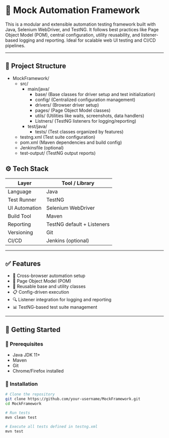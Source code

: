 # 🚀 Mock Automation Framework

This is a modular and extensible automation testing framework built with Java, Selenium WebDriver, and TestNG. It follows best practices like Page Object Model (POM), central configuration, utility reusability, and listener-based logging and reporting. Ideal for scalable web UI testing and CI/CD pipelines.

---

## 📁 Project Structure

- MockFramework/
  - src/
    - main/java/
      - base/          (Base classes for driver setup and test initialization)
      - config/        (Centralized configuration management)
      - drivers/       (Browser driver setup)
      - pages/         (Page Object Model classes)
      - utils/         (Utilities like waits, screenshots, data handlers)
      - Listners/      (TestNG listeners for logging/reporting)
    - test/java/
      - tests/         (Test classes organized by features)
  - testng.xml          (Test suite configuration)
  - pom.xml             (Maven dependencies and build config)
  - Jenkinsfile (optional)
  - test-output/        (TestNG output reports)


## ⚙️ Tech Stack

| Layer        | Tool / Library             |
|--------------|----------------------------|
| Language     | Java                       |
| Test Runner  | TestNG                     |
| UI Automation| Selenium WebDriver         |
| Build Tool   | Maven                      |
| Reporting    | TestNG default + Listeners |
| Versioning   | Git                        |
| CI/CD        | Jenkins (optional)         |

---

## ✅ Features

- 🚗 Cross-browser automation setup
- 🧩 Page Object Model (POM)
- 🔁 Reusable base and utility classes
- 📋 Config-driven execution
- 🔍 Listener integration for logging and reporting
- 📊 TestNG-based test suite management

---

## 🚀 Getting Started

### 🧰 Prerequisites

- Java JDK 11+
- Maven
- Git
- Chrome/Firefox installed

### 🔧 Installation

```bash
# Clone the repository
git clone https://github.com/your-username/MockFramework.git
cd MockFramework

# Run tests
mvn clean test

# Execute all tests defined in testng.xml
mvn test